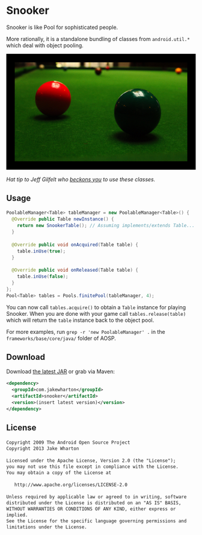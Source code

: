 Snooker
=======

Snooker is like Pool for sophisticated people.

More rationally, it is a standalone bundling of classes from `android.util.*`
which deal with object pooling.

[![Snooker](snooker.jpg)][2]

*Hat tip to Jeff Gilfelt who [beckons you][3] to use these classes.*



Usage
-----

```java
PoolableManager<Table> tableManager = new PoolableManager<Table>() {
  @Override public Table newInstance() {
    return new SnookerTable(); // Assuming implements/extends Table...
  }

  @Override public void onAcquired(Table table) {
    table.inUse(true);
  }

  @Override public void onReleased(Table table) {
    table.inUse(false);
  }
};
Pool<Table> tables = Pools.finitePool(tableManager, 4);
```

You can now call `tables.acquire()` to obtain a `Table` instance for playing
Snooker. When you are done with your game call `tables.release(table)` which
will return the `table` instance back to the object pool.

For more examples, run `grep -r 'new PoolableManager' .` in the
`frameworks/base/core/java/` folder of AOSP.



Download
--------

Download [the latest JAR][1] or grab via Maven:

```xml
<dependency>
  <groupId>com.jakewharton</groupId>
  <artifactId>snooker</artifactId>
  <version>(insert latest version)</version>
</dependency>
```



License
-------

    Copyright 2009 The Android Open Source Project
    Copyright 2013 Jake Wharton

    Licensed under the Apache License, Version 2.0 (the "License");
    you may not use this file except in compliance with the License.
    You may obtain a copy of the License at

       http://www.apache.org/licenses/LICENSE-2.0

    Unless required by applicable law or agreed to in writing, software
    distributed under the License is distributed on an "AS IS" BASIS,
    WITHOUT WARRANTIES OR CONDITIONS OF ANY KIND, either express or implied.
    See the License for the specific language governing permissions and
    limitations under the License.




 [1]: http://repository.sonatype.org/service/local/artifact/maven/redirect?r=central-proxy&g=com.jakewharton&a=snooker&v=LATEST
 [2]: http://www.flickr.com/photos/pikesley/2769018928/
 [3]: https://twitter.com/readyState/status/308649902827786240
